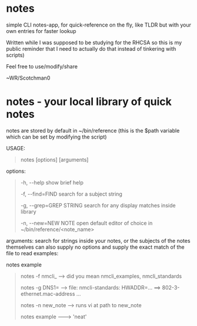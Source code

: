 # notes
simple CLI notes-app, for quick-reference on the fly, like TLDR but with your own entries for faster lookup

Written while I was supposed to be studying for the RHCSA so this is my public reminder that I need to actually do that instead of tinkering with scripts)

Feel free to use/modify/share

~WR/Scotchman0


# notes - your local library of quick notes
 
notes are stored by default in ~/bin/reference (this is the $path variable which can be set by modifying the script)

USAGE:

> notes [options] [arguments]
 
options:
> -h, --help                show brief help
> 
> -f, --find=FIND           search for a subject string
> 
> -g, --grep=GREP STRING    search for any display matches inside library
> 
> -n, --new=NEW NOTE open default editor of choice in ~/bin/reference/<note_name>
 
arguments:
search for strings inside your notes, or the subjects of the notes themselves
can also supply no options and supply the exact match of the file to read
examples:
 
notes example
> notes -f nmcli_ --> did you mean nmcli_examples, nmcli_standards
> 
> notes -g DNS1= --> file: nmcli-standards: HWADDR=... ==> 802-3-ethernet.mac-address ...
> 
> notes -n new_note --> runs vi at path to new_note
> 
> notes example ---> 'neat' 
